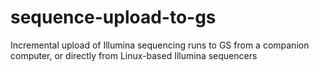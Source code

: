 # sequence-upload-to-gs
Incremental upload of Illumina sequencing runs to GS from a companion computer, or directly from Linux-based Illumina sequencers
